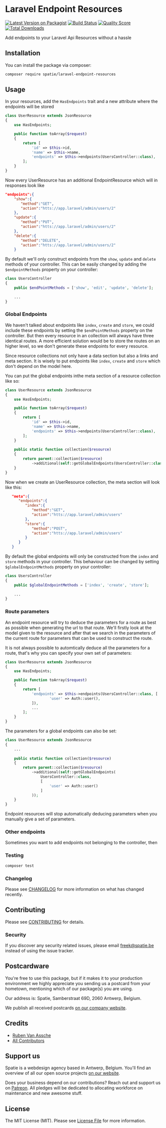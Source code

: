 # Laravel Endpoint Resources

[![Latest Version on Packagist](https://img.shields.io/packagist/v/spatie/laravel-endpoint-resources.svg?style=flat-square)](https://packagist.org/packages/spatie/:package_name)
[![Build Status](https://img.shields.io/travis/spatie/laravel-endpoint-resources/master.svg?style=flat-square)](https://travis-ci.org/spatie/:package_name)
[![Quality Score](https://img.shields.io/scrutinizer/g/spatie/laravel-endpoint-resources.svg?style=flat-square)](https://scrutinizer-ci.com/g/spatie/:package_name)
[![Total Downloads](https://img.shields.io/packagist/dt/spatie/laravel-endpoint-resources.svg?style=flat-square)](https://packagist.org/packages/spatie/:package_name)

Add endpoints to your Laravel Api Resources without a hassle

## Installation

You can install the package via composer:

```bash
composer require spatie/laravel-endpoint-resources
```

## Usage

In your resources, add the `HasEndpoints` trait and a new attribute where the endpoints will be stored

``` php
class UserResource extends JsonResource
{
    use HasEndpoints;

    public function toArray($request)
    {
        return [
            'id' => $this->id,
            'name' => $this->name,
            'endpoints' => $this->endpoints(UsersController::class),
        ];
    }
}

```


Now every UserResource has an additional EndpointResource which will in responses look like

``` json
"endpoints":{  
    "show":{  
       "method":"GET",
       "action":"htts://app.laravel/admin/users/2"
    },
    "update":{  
       "method":"PUT",
       "action":"htts://app.laravel/admin/users/2"
    },
    "delete":{  
       "method":"DELETE",
       "action":"htts://app.laravel/admin/users/2"
    }
```

By default we'll only construct endpoints from the `show`, `update` and `delete` methods of your controller.  This can be easily changed by adding the `$endpointMethods` property on your controller:

``` php
class UsersController
{
    public $endPointMethods = ['show', 'edit', 'update', 'delete'];
    
    ...
}
```

### Global Endpoints
We haven't talked about endpoints like `index`, `create` and `store`, we could include these endpoints by setting the `$endPointMethods` property on the controller. But then every resource in an collection will always have three identical routes. A more efficient solution would be to store the routes on an higher level, so we don't generate these endpoints for every resource. 

Since resource collections not only have a data section but also a links and meta section. It is wisely to put endpoints like `index`, `create` and `store` which don't depend on the model here. 

You can put the global endpoints inthe meta section of a resource collection like so:

``` php
class UserResource extends JsonResource
{
    use HasEndpoints;

    public function toArray($request)
    {
        return [
            'id' => $this->id,
            'name' => $this->name,
            'endpoints' => $this->endpoints(UsersController::class),
        ];
    }
    
    public static function collection($resource)
    {
        return parent::collection($resource)
            ->additional(self::getGlobalEndpoints(UsersController::class));
    }
}
```

Now when we create an UserResource collection, the meta section will look like this:


``` json
   "meta":{  
      "endpoints":{  
         "index":{  
            "method":"GET",
            "action":"htts://app.laravel/admin/users"
         },
         "store":{  
            "method":"POST",
            "action":"htts://app.laravel/admin/users"
         }
      }
   }
```


By default the global endpoints will only be constructed from the `index` and `store` methods in your controller. This behaviour can be changed by setting `$globalEndpointMethods` property on your controller:

``` php
class UsersController
{
    public $globalEndpointMethods = ['index', 'create', 'store'];
    
    ...
}
```

### Route parameters

An endpoint resource will try to deduce the parameters for a route as best as possible when generating the url to that route. We'll firstly look at the model given to the resource and after that we search in the parameters of the current route for parameters that can be used to construct the route.

It is not always possible to automtically deduce all the parameters for a route, that's why you can specify your own set of parameters:

```php
class UserResource extends JsonResource
{
    use HasEndpoints;

    public function toArray($request)
    {
        return [
            'endpoints' => $this->endpoints(UsersController::class, [
            		'user' => Auth::user(),
            ]),
            ...
        ];
    }
}
```

The parameters for a global endpoints can also be set: 
   
``` php
class UserResource extends JsonResource
{
	...
    
    public static function collection($resource)
    {
        return parent::collection($resource)
            ->additional(self::getGlobalEndpoints(
            	UsersController::class,
            	[
            		'user' => Auth::user()
        		]
			));
    }
}
```

Endpoint resources will stop automatically deducing parameters when you manually give a set of parameters.

### Other endpoints

Sometimes you want to add endpoints not belonging to the controller, then

### Testing

``` bash
composer test
```

### Changelog

Please see [CHANGELOG](CHANGELOG.md) for more information on what has changed recently.

## Contributing

Please see [CONTRIBUTING](CONTRIBUTING.md) for details.

### Security

If you discover any security related issues, please email freek@spatie.be instead of using the issue tracker.

## Postcardware

You're free to use this package, but if it makes it to your production environment we highly appreciate you sending us a postcard from your hometown, mentioning which of our package(s) you are using.

Our address is: Spatie, Samberstraat 69D, 2060 Antwerp, Belgium.

We publish all received postcards [on our company website](https://spatie.be/en/opensource/postcards).

## Credits

- [Ruben Van Assche](https://github.com/rubenvanassche)
- [All Contributors](../../contributors)

## Support us

Spatie is a webdesign agency based in Antwerp, Belgium. You'll find an overview of all our open source projects [on our website](https://spatie.be/opensource).

Does your business depend on our contributions? Reach out and support us on [Patreon](https://www.patreon.com/spatie). 
All pledges will be dedicated to allocating workforce on maintenance and new awesome stuff.

## License

The MIT License (MIT). Please see [License File](LICENSE.md) for more information.
